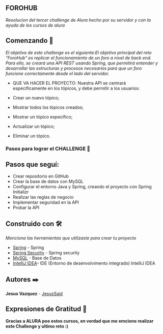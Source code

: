 ## FOROHUB 

_Resolucion del tercer challenge de Alura hecho por su servidor y con la ayuda de los cursos de alura_

## Comenzando 🚀

_El objetivo de este challenge es el siguiente:El objetivo principal del reto "ForoHub" es replicar el funcionamiento de un foro a nivel de back end. Para ello, se creará una API REST usando Spring, que permitirá
entender y desarrollar las estructuras y procesos necesarios para que un foro funcione correctamente desde el lado del servidor._

* QUE VA HACER EL PROYECTO:  Nuestra API se centrará específicamente en los tópicos, y debe permitir a los usuarios:

* Crear un nuevo tópico;

* Mostrar todos los tópicos creados;

* Mostrar un tópico específico;

* Actualizar un tópico;

* Eliminar un tópico.

### Pasos para lograr el CHALLENGE 🔧

## Pasos que seguí:

* Crear repositorio en GitHub
* Crear la base de datos con MySQL
* Configurar el entorno Java y Spring, creando el proyecto con Spring Initializr
* Realizar las reglas de negocio
* Implementar seguridad en la API
* Probar la API


## Construido con 🛠️

_Menciona las herramientas que utilizaste para crear tu proyecto_

* [Spring](https://start.spring.io/) - Spring
* [Spring Security]( https://spring.io/projects/spring-security) - Spring security
* [MySQL](https://dev.mysql.com/downloads/installer/) - Base de Datos 
* [IntelliJ IDEA](https://www.jetbrains.com/es-es/idea/download/?section=windows)- IDE (Entorno de desenvolvimento integrado) IntelliJ IDEA

## Autores ✒️

**Jesus Vazquez**  - [JesusSaid](https://github.com/JesusSaid)

## Expresiones de Gratitud 🎁

**Gracias a ALURA poe estos cursos, en verdad que me emciono realizar este Challenge y ultimo reto :)**


